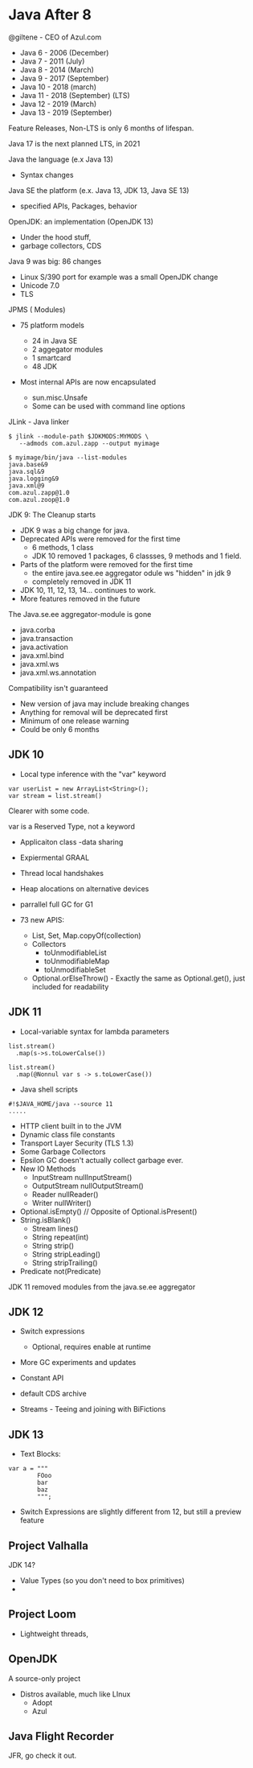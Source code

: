 Java After 8
===

@giltene - CEO of Azul.com

- Java 6 - 2006 (December)
- Java 7 - 2011 (July)
- Java 8 - 2014 (March)
- Java 9 - 2017 (September)
- Java 10 - 2018 (march)
- Java 11 - 2018 (September) (LTS)
- Java 12 - 2019 (March)
- Java 13 - 2019 (September)

Feature Releases, Non-LTS is only 6 months of lifespan.

Java 17 is the next planned LTS, in 2021

Java the language (e.x Java 13)
  - Syntax changes

Java SE the platform (e.x. Java 13, JDK 13, Java SE 13)
  - specified APIs, Packages, behavior

OpenJDK: an implementation (OpenJDK 13)
  - Under the hood stuff,
  - garbage collectors, CDS

Java 9 was big: 86 changes
 - Linux S/390 port for example was a small OpenJDK change
 - Unicode 7.0
 - TLS

 JPMS ( Modules)
  - 75 platform models
    - 24 in Java SE
    - 2 aggegator modules
    - 1 smartcard
    - 48 JDK

  - Most internal APIs are now encapsulated
    - sun.misc.Unsafe
    - Some can be used with command line options

JLink - Java linker

```
$ jlink --module-path $JDKMODS:MYMODS \
   --admods com.azul.zapp --output myimage

$ myimage/bin/java --list-modules
java.base&9
java.sql&9
java.logging&9
java.xml@9
com.azul.zapp@1.0
com.azul.zoop@1.0
```

JDK 9: The Cleanup starts
 - JDK 9 was a big change for java. 
 - Deprecated APIs were removed for the first time
   - 6 methods, 1 class
   - JDK 10 removed 1 packages, 6 classses, 9 methods and 1 field.
 - Parts of the platform were removed for the first time
   - the entire java.see.ee aggregator odule ws "hidden" in jdk 9
   - completely removed in JDK 11
 - JDK 10, 11, 12, 13, 14... continues to work.
 - More features removed in the future
   
The Java.se.ee aggregator-module is gone
 - java.corba
 - java.transaction
 - java.activation
 - java.xml.bind
 - java.xml.ws
 - java.xml.ws.annotation

Compatibility isn't guaranteed
 - New version of java may include breaking changes
  - Anything for removal will be deprecated first
  - Minimum of one release warning
   - Could be only 6 months

JDK 10 
---
- Local type inference with the "var" keyword

```
var userList = new ArrayList<String>();
var stream = list.stream()
```

Clearer with some code.

var is a Reserved Type, not a keyword

- Applicaiton class -data sharing
- Expiermental GRAAL 
- Thread local handshakes
- Heap alocations on alternative devices
- parrallel full GC for G1

- 73 new APIS:
  - List, Set, Map.copyOf(collection)
  - Collectors
    - toUnmodifiableList
    - toUnmodifiableMap
    - toUnmodifiableSet
  - Optional.orElseThrow() - Exactly the same as Optional.get(), just included for readability

JDK 11
---
- Local-variable syntax for lambda parameters
```
list.stream()
  .map(s->s.toLowerCalse())

list.stream()
  .map(@Nonnul var s -> s.toLowerCase())
```


- Java shell scripts
```
#!$JAVA_HOME/java --source 11
.....
```

- HTTP client built in to the JVM
- Dynamic class file constants
- Transport Layer Security (TLS 1.3)
- Some Garbage Collectors
- Epsilon GC doesn't actually collect garbage ever.
- New IO Methods
  - InputStream nullInputStream()
  - OutputStream nullOutputStream()
  - Reader nullReader()
  - Writer nullWriter()
- Optional.isEmpty() // Opposite of Optional.isPresent()
- String.isBlank()
  - Stream lines()
  - String repeat(int)
  - String strip()
  - String stripLeading()
  - String stripTrailing()
- Predicate not(Predicate)

JDK 11 removed modules from the java.se.ee aggregator

JDK 12
----
- Switch expressions
  - Optional, requires enable at runtime

- More GC experiments and updates
- Constant API
- default CDS archive

- Streams - Teeing and joining with BiFictions

JDK 13
---
- Text Blocks: 
```
var a = """
        FOoo
        bar
        baz
        """;
```

- Switch Expressions are slightly different from 12, but still a preview feature

Project Valhalla
--- 
JDK 14?

- Value Types (so you don't need to box primitives)
- 

Project Loom
---
- Lightweight threads, 

OpenJDK
---
A source-only project

- Distros available, much like LInux
  - Adopt
  - Azul
  
Java Flight Recorder
---
JFR, go check it out.










